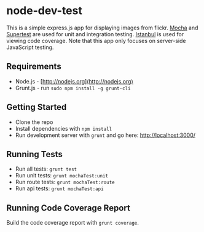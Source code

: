 # node-dev-test

This is a simple express.js app for displaying images from flickr.
[Mocha](http://mochajs.org/) and
[Supertest](https://github.com/visionmedia/supertest) are used for unit and integration testing.
[Istanbul](http://gotwarlost.github.io/istanbul/) is used for viewing code coverage. Note that this
app only focuses on server-side JavaScript testing.


## Requirements

* Node.js - [http://nodejs.org](http://nodejs.org)
* Grunt.js - run `sudo npm install -g grunt-cli`


## Getting Started

* Clone the repo
* Install dependencies with `npm install`
* Run development server with `grunt` and go here:
[http://localhost:3000/](http://localhost:3000/)


## Running Tests

* Run all tests: `grunt test`
* Run unit tests: `grunt mochaTest:unit`
* Run route tests: `grunt mochaTest:route`
* Run api tests: `grunt mochaTest:api`


## Running Code Coverage Report

Build the code coverage report with `grunt coverage`.
